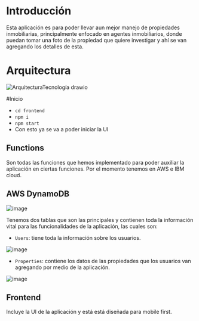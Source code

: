 # Introducción
Esta aplicación es para poder llevar aun mejor manejo de propiedades inmobiliarias, principalmente enfocado en agentes inmobiliarios, donde puedan tomar una foto de la propiedad que quiere investigar y ahí se van agregando los detalles de esta.

# Arquitectura
![ArquitecturaTecnología drawio](https://user-images.githubusercontent.com/76458618/138642739-b52b3d4e-db6c-4fdb-a8d1-8664c80728f5.png)

#Inicio
+ `cd frontend`
+ `npm i` 
+ `npm start` 
+ Con esto ya se va a poder iniciar la UI

## Functions
Son todas las funciones que hemos implementado para poder auxiliar la aplicación en ciertas funciones. Por el momento tenemos en AWS e IBM cloud.

## AWS DynamoDB
![image](https://user-images.githubusercontent.com/76458618/138644582-f590ed77-ff7f-4122-8097-7226efc1d5b7.png)

Tenemos dos tablas que son las principales y contienen toda la información vital para las funcionalidades de la aplicación, las cuales son:
+ `Users`: tiene toda la información sobre los usuarios.

![image](https://user-images.githubusercontent.com/76458618/138644796-4f6fed94-5716-4dab-b25d-8c4e4dff5bc2.png)

+ `Properties`: contiene los datos de las propiedades que los usuarios van agregando por medio de la aplicación.

![image](https://user-images.githubusercontent.com/76458618/138645045-31072743-2893-4252-89de-0f4f8011d435.png)

## Frontend
Incluye la UI de la aplicación y está está diseñada para mobile first.
